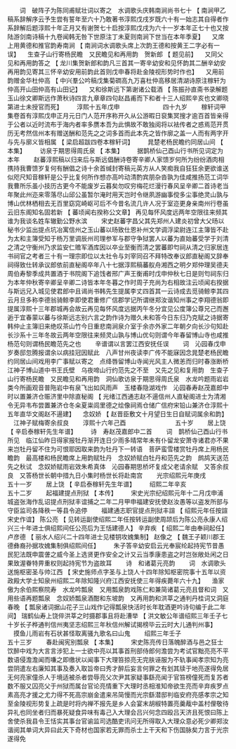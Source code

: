 <!-- { "loadSidebar": true } -->
　　词　破阵子为陈同甫赋壮词以寄之　水调歌头庆韩南涧尚书七十 【 南涧甲乙稿系辞解序云予生尝有誓年至六十乃敢著书淳熙戊戌岁既六十有一始志其自得者作系辞解后题淳熙十年正月又有谢贺七十启按淳熙戊戌为六十一岁本年正七十也又按陆游剑南诗稿十九卷闻韩无咎下世原注丁未夏则南涧下世当在本年季夏】 　又席上用黄德和推官韵寿南涧 【 南涧词水调歌头席上次韵王德和按黄王二字必有一误】 　生查子山行寄杨民瞻　又民瞻见和再用韵　贺新郎 【 题见前】 　又同父见和再用韵答之 【 龙川集贺新郎和韵凡三首其一寄辛幼安和见怀韵其二酬辛幼安再用韵见寄其三怀辛幼安用前韵此首则戊申春将赴金陵视形势时作也】 　又用前韵赠金华杜仲高 【 中兴羣公吟稿戊集菊磵高九万喜杜仲高移居清湖诗原注稼轩为仲高开山田仲高有山田记】 　又和徐斯远下第谢诸公载酒 【 陈振孙直斋书录解题玉山徐文卿斯远作萧秋诗四言九章章四句赵昌甫而下和者十三人绍熙辛亥也文卿晓第进士未授官而死】 
　　淳熙十五年戊申　　　　　　　四十九岁 
　　稼轩词甲集卷首有淳熙戊申正月元日门人范开序称开久从公游暇日裒集冥搜才逾百首皆亲得于公者以近时流布于海内者率多赝本吾为此惧故不敢独阅将以袪传者之惑焉范开贯历无考然信州本有赠送酬和范先之之词多首而此本先之皆作廓之盖一人而有两字开与先与廓义皆相属 【 梁启超跋四卷本稼轩词】 
　　晁楚老杨民瞻约同居山间 【 本集】 
　　访泉于期思得周氏泉 【 本集】 
　　据鹊桥仙己酉山行书所见词定为本年 
　　赵蕃淳熙稿以归来后与斯远倡酬诗卷寄辛卿人家馈岁何所为纷纷酒肉相携持我曹馈岁复何有酬倡之诗十余首缄封寄稿元英方从人笑痴我自狂狂余更欲谁送似咫尺知音稼轩是公乎比复何所作想亦高吟动清酌宾朋杂沓孰为佳咸推扬范工词华我曹所乐虽小技历古更今不能废岁云暮矣勿叹穷梅花烂漫行春风呈辛卿二首诗老当年聚此州迩来零落尽山邱公虽暂尔淹时用天岂时令继夙游幽事傥多尘事绝灵山孰与博山优林栖相去无百里窈窕崎岖可后不今昔名流几许人况于室迩更身亲南州行卷虽云旧东阁知名固若新 【 蕃顷闻右揆称公文章】 再见每怀风度远两年空限往来频其谁为我谈名姓车辙勤公野水滨 
　　宋史赵蕃字昌父其先郑州人建炎初曾大父旸以秘书少监出提点坑冶寓信州之玉山蕃以旸致仕恩补州文学调浮梁尉连江主簿皆不赴为太和主簿受知于杨万里调辰州司理参军与郡守争狱罢人以蕃为直始蕃受学于刘清之清之守衡州乃求监安仁赡军酒库因以卒业至衡而清之罢蕃即匄祠从清之归家居连书祠官之考者三十有一理宗即位以太社令与刘宰同召不拜特改奉议郎直秘阁又辞奉祠得致仕转承议郎依前直秘阁卒年八十七据淳熙稿蕃舣舟湘西之明夕郑仲理吴德夫周伯寿黎季成共置酒于书院阁下追饯者邢广声王衡甫时戊申仲秋七日是则匄祠东归为本年仲秋寄辛卿呈辛卿二诗皆本年冬暮之作时周子充尚为右相故注云顷闻右揆据与斯远兄入城见使君郎中且谒尚书韩先生提属李丈四首其一云诗成去觅骑鲸李其四云月旦多称李德翁骑鲸李即使君重修广信郡学记所谓继郑汝谐知州事之李翔德翁即提属淳熙十三年郡城再会故云再见每怀风度远据丙午冬分宜见公度簿公尊兄己而邂逅于宜春蒙以蕃与徐斯远志别六言之韵作诗为赠久未和答今日东归乃克赋之诗据寄韩仲止主簿旧来绝叹茶山竹今日重悲南涧泉介室于余亦外家二年朝夕向长沙句知赴长沙系十三年冬故云两年空限往来频灵山孰与博山优句则谓今年春留博山寺也咸推杨范句则谓杨民瞻范先之也 
　　辛谱谓以言罢江西安抚任误 
　　词　沁园春戊申岁奏邸忽腾报谓余以病挂冠因赋此　八声甘州夜读李广传不能寐因念晁楚老杨民瞻约同居山间戏用李广事赋以寄之　点绛唇留博山寺闻光风主人微恙而归时春涨断桥　江神子博山道中书王氏壁　乌夜啼山行约范先之不至　又先之见和复用韵　生查子山行寄杨民瞻　又民瞻见和再用韵　洞仙歌访泉于期思得周氏泉　水龙吟题雨岩岩类今所画观音普陁岩中有泉飞出如风雨声　玉楼春隐湖戏作　沁园春寿赵茂嘉郎中时以置兼济仓赈济里中除直秘阁 【 光绪江西通志赵不逿信州人直秘阁进士为清湘令无异韦布尝置兼济仓冬籴夏粜闾里德之绘像祠焉仓储广信府宋铅山兼济仓淳熙十五年直华文阁赵不逿建】 　念奴娇 【 赵晋臣敷文十月望日生日自赋词属余和韵】 　江神子赋梅寄余叔良 
　　淳熙十六年己酉　　　　　　　　五十岁 
　　居上饶 【 辛启泰稼轩先生年谱】 
　　诗　寿赵茂嘉郎中二首 
　　词　鹊桥仙己酉山行书所见　临江仙昨日得家报牡丹渐开连日少雨多晴常年未有仆留龙安萧寺诸君亦不果来岂牡丹留不住为可恨耶因取来韵为牡丹下一转语　菩萨蛮雪楼赏牡丹席上用杨民瞻韵　最高楼和杨民瞻席上用韵赋牡丹　念奴娇赋白牡丹和范先之韵　鹧鸪天送范先之秋试　念奴娇赋雨岩效朱希真体　沁园春期思桥坏复成父老请余赋　又答余叔良　又答杨世长朝中措九日小集时杨世长将赴南宫 
　　光宗绍熙元年庚戌　　　　　　五十一岁 
　　居上饶 【 辛启泰稼轩先生年谱】 
　　绍熙二年辛亥　　　　　　　　五十二岁 
　　起福建提点刑狱 【 本传】 
　　宋史光宗纪绍熙元年十二月戊申浦城盗张海作乱诏提点刑狱丰谊捕之二年二月甲申福建安抚使赵汝愚等以盗发所部与守臣监司各降秩一等县令追停 
　　福建通志职官提点刑狱丰諠 【 绍熙元年任按諠宋史作谊】 陈公亮 【 见转运副使绍熙二年任按转运副使周颉后为陈公亮永康人绍兴三十年进士俱绍熙间任公亮后为王恬建德人】 辛弃疾 【 绍熙二年由奉祠起任】 卢彦德 【 丽水人绍兴二十四年进士见楼钥攻媿集制】 赵像之 【 魏王子颖川郡王德彝裔孙据攻媿集制俱绍熙间任】 
　　朱子答辛幼安启云光奉宸纶起持宪节昔愚民犯法既申震詟之威今圣上选贤更作安全之计又云当季康患盗之时岂张敞处闲之日果致渥眷特畀重权则起持宪节为盗故耳 
　　诗　和诸葛元亮韵 
　　词　水调歌头送施枢密圣与帅江西 【 宋史施师点字圣与上饶人十四年除知枢密院事十五年以资政殿大学士知泉州绍熙二年除知隆兴府江西安抚使三年得疾薨年六十九】 　渔家傲为余伯熙察院寿　水龙吟瓢泉　又用瓢泉韵戏陈仁和兼简诸葛元亮且督和词　又用些语再题瓢泉　念奴娇瓢泉酒酣和东坡韵　又再用韵和洪莘之通判丹桂词又洞庭春晚 【 瓢泉诸词据山花子三山戏作记得瓢泉快活时长年耽酒更吟诗句编于此二年间】 瑞鹤仙寿上饶倅洪莘之时摄郡事且将赴漕举 【 洪文敏公年谱绍熙三年壬子七十岁长子桦通判信州夷坚志绍熙三年秋信州解试揭榜毕云云时大儿通判州事】 　摸鱼儿雨岩有石状甚怪取离骚九歌名曰山鬼 
　　绍熙三年壬子　　　　　　　　五十三岁 
　　春赴闽宪别瓢泉 【 本集】 
　　宋史陈亮传日落魄醉酒与邑之狂士饮醉中戏为大言言涉犯上一士欲中亮以其事首刑部侍郎何澹尝为考试官黜亮亮不平数语侵澹澹闻而嗛之即缴状以闻事下大理笞掠亮无完肤诬服为不轨事闻孝宗知为亮尝阴遣左右廉知其事及奏入取旨帝曰秀才醉后妄言何罪之有划其牍于地亮遂得免居无何亮家僮杀人于境适被杀者尝辱亮父次尹其家疑事繇亮闻于官笞榜僮死而复苏者数不服又囚亮父于州狱而属台官论亮情重下大理时丞相淮知帝欲生亮而辛弃疾罗点素高亮才援之尤力得不死高宗崩金遣来吊简慢而光宗繇潜邸判临安府亮感孝宗之知至金陵视形势复上疏是时将内禅不报先是乡人会宴末胡椒特置亮羹胾中盖村俚敬待异礼也同坐者归而暴死疑食异味有毒己入大理会吕兴何念四殴吕天济且死恨曰陈上舍使杀我县令王恬实其事台官谕监司选酷吏讯问无所得取入大理众意必死少卿郑汝谐阅其单词大异曰此天下奇材也国家若无罪而杀士上干天和下伤国脉矣力言于光宗遂得免 

